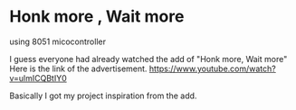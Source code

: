 # Honk more , Wait more
using 8051 micocontroller

I guess everyone had already watched the add of "Honk more, Wait more"
Here is the link of the advertisement.
https://www.youtube.com/watch?v=ulmICQBtIY0 

Basically I got my project inspiration from the add. 
